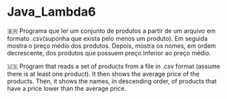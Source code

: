 # Java_Lambda6

:brazil: Programa que ler um conjunto de produtos a partir de um arquivo em formato .csv(suponha que exista pelo menos um produto).
Em seguida mostra o preço médio dos produtos. Depois, mostra os nomes, em ordem decrescente, dos produtos que possuem preço inferior ao preço médio.

:us: Program that reads a set of products from a file in .csv format (assume there is at least one product).
It then shows the average price of the products. Then, it shows the names, in descending order, of products that have a price lower than the average price.
